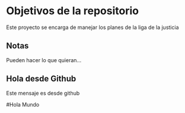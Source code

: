 # Objetivos de la repositorio

Este proyecto se encarga de manejar los planes de la liga de la justicia


## Notas
Pueden hacer lo que quieran...

## Hola desde Github
Este mensaje es desde github

#Hola Mundo
